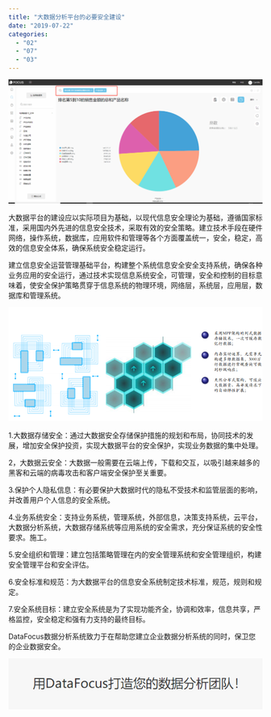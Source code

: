 ```yaml
---
title: "大数据分析平台的必要安全建设"
date: "2019-07-22"
categories: 
  - "02"
  - "07"
  - "03"
---
```


![](images/word-image-418.png)

大数据平台的建设应以实际项目为基础，以现代信息安全理论为基础，遵循国家标准，采用国内外先进的信息安全技术，采取有效的安全策略。建立技术手段在硬件网络，操作系统，数据库，应用软件和管理等各个方面覆盖统一，安全，稳定，高效的信息安全体系，确保系统安全稳定运行。

建立信息安全运营管理基础平台，构建整个系统信息安全安全支持系统，确保各种业务应用的安全运行，通过技术实现信息系统安全，可管理，安全和控制的目标意味着，使安全保护策略贯穿于信息系统的物理环境，网络层，系统层，应用层，数据库和管理系统。

![](images/word-image-419.png)

1.大数据存储安全：通过大数据安全存储保护措施的规划和布局，协同技术的发展，增加安全保护投资，实现大数据平台的安全保护，实现业务数据的集中处理。

2，大数据云安全：大数据一般需要在云端上传，下载和交互，以吸引越来越多的黑客和云端的病毒攻击和客户端安全保护至关重要。

3.保护个人隐私信息：有必要保护大数据时代的隐私不受技术和监管层面的影响，并改善用户个人信息的安全系统。

4.业务系统安全：支持业务系统，管理系统，外部信息，决策支持系统，云平台，大数据分析系统，大数据存储系统等应用系统的安全需求，充分保证系统的安全性要求。施工。

5.安全组织和管理：建立包括策略管理在内的安全管理系统和安全管理组织，构建安全管理平台和安全评估。

6.安全标准和规范：为大数据平台的信息安全系统制定技术标准，规范，规则和规定。

7.安全系统目标：建立安全系统是为了实现功能齐全，协调和效率，信息共享，严格监控，安全稳定和强有力支持的最终目标。

DataFocus数据分析系统致力于在帮助您建立企业数据分析系统的同时，保卫您的企业数据安全。

![](images/word-image-420.png)
